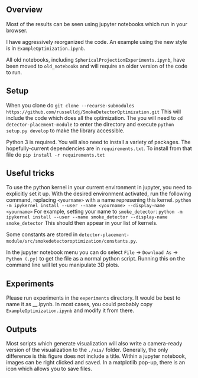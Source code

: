 ## Overview
Most of the results can be seen using jupyter notebooks which run in your browser.

I have aggressively reorganized the code. An example using the new style is in `ExampleOptimization.ipynb`.

All old notebooks, including `SphericalProjectionExperiments.ipynb`, have been moved to `old_notebooks` and will require an older version of the code to run.

## Setup
When you clone do `git clone --recurse-submodules https://github.com/russelldj/SmokeDetectorOptimization.git` This will include the code which does all the optimization.
The you will need to `cd detector-placement-module` to enter the directory and execute `python setup.py develop` to make the library accessible.

Python 3 is required. You will also need to install a variety of packages. The hopefully-current dependencies are in
`requirements.txt`. To install from that file do `pip install -r requirements.txt`

## Useful tricks
To use the python kernel in your current environment in jupyter, you need to explicitly set it up.
With the desired environment activated, run the following command, replacing `<yourname>` with a name represening this kernel.
`python -m ipykernel install --user --name <yourname> --display-name <yourname>`
For example, setting your name to `smoke_detector`:
`python -m ipykernel install --user --name smoke_detector --display-name smoke_detector`
This should then appear in your list of kernels.

Some constants are stored in `detector-placement-module/src/smokedetectoroptimization/constants.py`.

In the jupyter notebook menu you can do select `File` -> `Download As` -> `Python (.py)` to get the file as a normal python script.
Running this on the command line will let you manipulate 3D plots.

## Experiments
Please run experiments in the `experiments` directory. It would be best to name it as <name>\_<brief description>\_<date>.ipynb.
In most cases, you could probably copy `ExampleOptimization.ipynb` and modify it from there.

## Outputs
Most scripts which generate visualization will also write a camera-ready version of the visualization to the `./vis/` folder. Generally, the only difference is this figure does not include a title. Within a jupyter notebook, images can be right clicked and saved. In a matplotlib pop-up, there is an icon which allows you to save files.  
